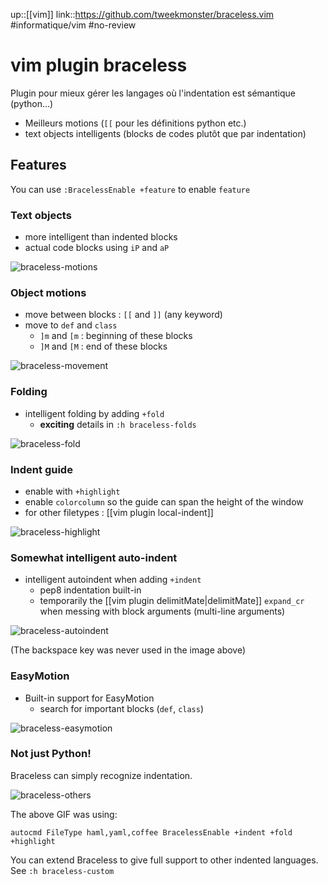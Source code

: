 up::[[vim]]
link::https://github.com/tweekmonster/braceless.vim
#informatique/vim #no-review 
# vim plugin braceless
Plugin pour mieux gérer les langages où l'indentation est sémantique (python...)

 - Meilleurs motions (`[[` pour les définitions python etc.)
 - text objects intelligents (blocks de codes plutôt que par indentation)

## Features
You can use `:BracelessEnable +feature` to enable `feature`

### Text objects
 - more intelligent than indented blocks
 - actual code blocks using `iP` and `aP`

![braceless-motions](https://cloud.githubusercontent.com/assets/111942/13040603/5da43e56-d37c-11e5-835a-2135d30451e2.gif)

### Object motions
 - move between blocks : `[[` and `]]` (any keyword)
 - move to `def` and `class`
     - `]m` and `[m` : beginning of these blocks
     - `]M` and `[M` : end of these blocks

![braceless-movement](https://cloud.githubusercontent.com/assets/111942/13040689/4a3bb9b0-d37d-11e5-985e-f94fe23b280c.gif)

### Folding
 - intelligent folding by adding `+fold`
     - **exciting** details in `:h braceless-folds`

![braceless-fold](https://cloud.githubusercontent.com/assets/111942/13040746/f5f29332-d37d-11e5-95b0-6b30a2f2adc1.gif)

### Indent guide
 - enable with `+highlight`
 - enable `colorcolumn` so the guide can span the height of the window
 - for other filetypes : [[vim plugin local-indent]]

![braceless-highlight](https://cloud.githubusercontent.com/assets/111942/13040915/11a1cf74-d380-11e5-8e56-da487f0536f8.gif)

### Somewhat intelligent auto-indent
 - intelligent autoindent when adding `+indent`
     - pep8 indentation built-in
     - temporarily the [[vim plugin delimitMate|delimitMate]] `expand_cr` when messing with block arguments (multi-line arguments)

![braceless-autoindent](https://cloud.githubusercontent.com/assets/111942/13276832/41eb5e76-da91-11e5-9d29-0537dd887f2b.gif)

(The backspace key was never used in the image above)

### EasyMotion
 - Built-in support for EasyMotion
     - search for important blocks (`def`, `class`)

![braceless-easymotion](https://cloud.githubusercontent.com/assets/111942/13041314/20748e02-d384-11e5-9387-30f5362cf3f4.gif)

### Not just Python!
Braceless can simply recognize indentation.

![braceless-others](https://cloud.githubusercontent.com/assets/111942/13052462/f87c07ce-d3cc-11e5-8024-328d58371e5d.gif)

The above GIF was using:

```
autocmd FileType haml,yaml,coffee BracelessEnable +indent +fold +highlight
```

You can extend Braceless to give full support to other indented languages. See `:h braceless-custom`
